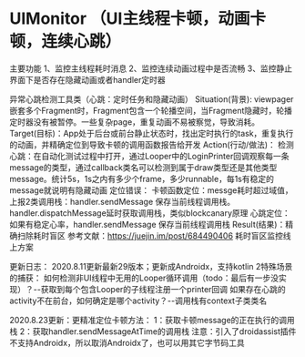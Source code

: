 # UIMonitor （UI主线程卡顿，动画卡顿，连续心跳）
主要功能
 1、监控主线程耗时消息
 2、监控连续动画过程中是否流畅
 3、监控静止界面下是否存在隐藏动画或者handler定时器

异常心跳检测工具类（心跳：定时任务和隐藏动画）
Situation(背景): viewpager嵌套多个Fragment时，Fragment包含一个轮播空间，当Fragment隐藏时，轮播定时器没有被暂停。一些复杂page，重复动画不易被察觉，导致消耗。
Target(目标)：App处于后台或前台静止状态时，找出定时执行的task，重复执行的动画，并精确定位到导致卡顿的调用函数报告给开发
Action(行动/做法)：
检测心跳：在自动化测试过程中打开，通过Looper中的LoginPrinter回调观察每一条message的类型，通过callback类名可以检测到属于draw类型还是其他类型message。统计5s，1s之内有多少个frame，多少runnable，每1s有稳定的message就说明有隐藏动画
定位错误：
卡顿函数定位：messge耗时超过域值，上报2类调用栈：handler.sendMessage 保存当前线程调用栈。 handler.dispatchMessage延时获取调用栈，类似blockcanary原理
心跳定位：如果有稳定心率，handler.sendMessage 保存当前线程调用栈
Result(结果)：精确扫除耗时盲区
参考文献：https://juejin.im/post/684490406  耗时盲区监控线上方案

更新日志：
 2020.8.11更新最新29版本；更新成Androidx，支持kotlin 2特殊场景的捕获：
如何检测非UI线程中无用的Looper循环调用（todo：最后有一步没实现）？--获取到每个包含Looper的子线程注册一个printer回调
如果存在心跳的activity不在前台，如何确定是哪个activity？--调用栈有context子类类名

2020.8.23更新：更精准定位卡顿方法：
1：获取卡顿message的正在执行的调用栈
2：获取handler.sendMessageAtTime的调用栈
注意：引入了droidassist插件不支持Androidx，所以取消Androidx了，也可以用其它字节码工具
